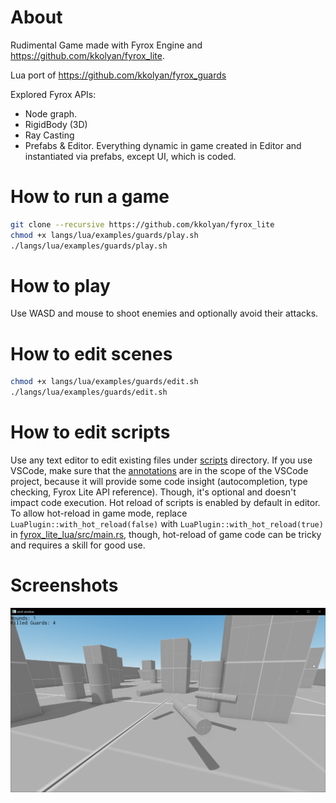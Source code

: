 # About
Rudimental Game made with Fyrox Engine and https://github.com/kkolyan/fyrox_lite.

Lua port of https://github.com/kkolyan/fyrox_guards

Explored Fyrox APIs:
* Node graph.
* RigidBody (3D)
* Ray Casting
* Prefabs & Editor. Everything dynamic in game created in Editor and instantiated via prefabs, except UI, which is coded.

# How to run a game
```sh
git clone --recursive https://github.com/kkolyan/fyrox_lite
chmod +x langs/lua/examples/guards/play.sh
./langs/lua/examples/guards/play.sh
```

# How to play
Use WASD and mouse to shoot enemies and optionally avoid their attacks.

# How to edit scenes
```sh
chmod +x langs/lua/examples/guards/edit.sh
./langs/lua/examples/guards/edit.sh
```

# How to edit scripts
Use any text editor to edit existing files under [scripts](scripts) directory. If you use VSCode, make sure that the [annotations](lua/annotations) are in the scope of the VSCode project, because it will provide some code insight (autocompletion, type checking, Fyrox Lite API reference). Though, it's optional and doesn't impact code execution. Hot reload of scripts is enabled by default in editor. To allow hot-reload in game mode, replace `LuaPlugin::with_hot_reload(false)` with `LuaPlugin::with_hot_reload(true)` in [fyrox_lite_lua/src/main.rs](../../fyrox_lite_lua/src/main.rs), though, hot-reload of game code can be tricky and requires a skill for good use.

# Screenshots
![gameplay.png](gameplay.png)